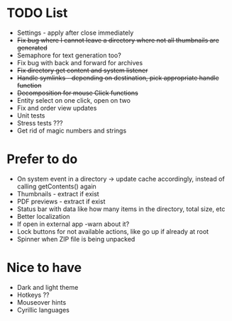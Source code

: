 # TODO List

* Settings - apply after close immediately
* ~~Fix bug where I cannot leave a directory where not all thumbnails are generated~~
* Semaphore for text generation too?
* Fix bug with back and forward for archives
* ~~Fix directory get content and system listener~~
* ~~Handle symlinks - depending on destination, pick appropriate handle function~~
* ~~Decomposition for mouse Click functions~~
* Entity select on one click, open on two
* Fix and order view updates
* Unit tests
* Stress tests ???
* Get rid of magic numbers and strings

# Prefer to do

* On system event in a directory -> update cache accordingly, instead of calling getContents() again
* Thumbnails - extract if exist
* PDF previews - extract if exist
* Status bar with data like how many items in the directory, total size, etc
* Better localization
* If open in external app -warn about it?
* Lock buttons for not available actions, like go up if already at root
* Spinner when ZIP file is being unpacked


# Nice to have

* Dark and light theme
* Hotkeys ??
* Mouseover hints
* Cyrillic languages
